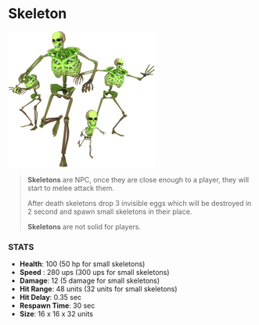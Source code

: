 
# Skeleton

![](../../images/npc/skeletons.png)

> **Skeletons** are NPC, once they are close enough to a player, they will start to melee attack them.
>
> After death skeletons drop 3 invisible eggs which will be destroyed in 2 second and spawn small skeletons in their place.
>
> **Skeletons** are not solid for players.

### STATS

- **Health**: 100 (50 hp for small skeletons)
- **Speed** : 280 ups (300 ups for small skeletons)
- **Damage**: 12 (5 damage for small skeletons)
- **Hit Range**: 48 units (32 units for small skeletons)
- **Hit Delay**: 0.35 sec
- **Respawn Time**: 30 sec
- **Size**: 16 x 16 x 32 units